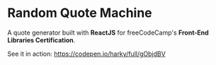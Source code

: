 # Random Quote Machine

A quote generator built with **ReactJS** for freeCodeCamp's **Front-End Libraries Certification**.

See it in action: https://codepen.io/harky/full/gObjdBV


